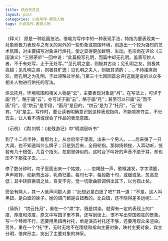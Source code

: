 ```yaml
---
title: 烘云托月法
layout: post
categories: 小说写作-表现人物
tags: 小说写作-表现人物
---
```


〔释义〕 原是一种绘画技法。借喻为写作中的一种表现手法，特指为要表现某一对象而极力表现与之有关的另外的一些形象或周围环境，创造出一个较为强烈的艺术氛围，对主要描写对象进行烘托，使之显得更加鲜明、生动。毛宗岗在评论《三国演义》“三顾茅庐”一回中说：“此篇极写孔明，而篇中却无孔明。盖善写妙人者，不于有处写，止于无处写。”“见孔明之童，则极其古淡；见孔明之友，则极其高超；见孔明之弟，则极其旷逸；见孔明之夫人，则极其清韵；……不待接席而欢，而孔明之为孔明，于此领略过半矣。”(第三十七回回首总评)这就是说的以众多相关人物进行烘托的写法。

烘云托月，环境氛围和相关人物是“云”，主要表现对象是“月”。在写法上，可详于画“月”，略于画“云”，亦可详于画“云”，略于画“月”；甚至可以只画“云”而不画“月”。但“烘云”是手段，“画月”是目的，“烘云”是为了“托月”，“云”是宾，“月”是主。写作时，要让读者明确意识到这种表现指向，不能喧宾夺主，不分宾主，让人看不清或误会了作品的表现意图。

〔示例〕 (清)刘鹗：《老残游记》中“明湖居听书”

到了十二点半钟，看那台上，从台后帘子里面，出来一个男人。……后来弹了一只大调，也不知道叫什么牌子；只是到后来，全用轮指。那抑扬顿挫，入耳动听，恍若有几十根弦，几百个指头，在那里弹似的。这时台下叫好的声音不绝于耳，却也压不下那弦子去。……

停了数分钟时，帘子里面出来一个姑娘，……忽羯鼓一声，歌喉遽发，字字清脆，声声宛转，如新莺出谷，乳燕归巢。每句七字，每段数十句，或缓或急，忽高忽低；其中转腔换调之处，百变不穷，觉一切歌曲腔调俱出其下，以为观止矣。

旁坐有两人，其一人低声问那人道：“此想必是白妞了吧?”其一道：“不是，这人叫黑妞，是白妞的妹子。她的调门都是白妞教的。比白妞，还不晓得差多远呢!……”

〔简析〕 “烘云托月”，重在一个“烘”字，既是烘染，就得有一定的表现上的广度、厚度和浓度，原文中写园子里不算，还写到街上，恨不写出举国若狂的景象。写一个琴师不行，还要用黑妞再衬托，单是演员衬托还不够，还要用观众来渲染。另外，重在一个“托”字，无时无地不在围绕和指向主要对象，映衬主要对象，宾主分明，借宾形主，突出了主要对象的神采。 